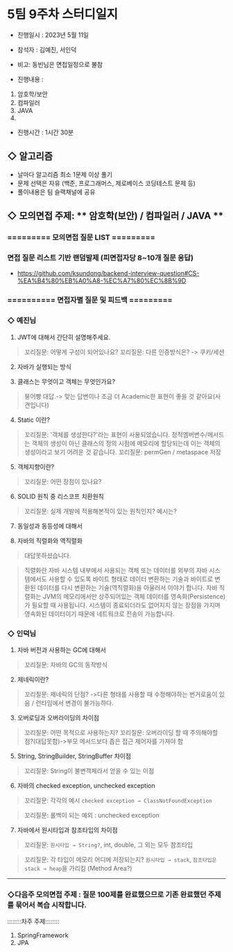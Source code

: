 # 5팀 9주차 스터디일지

* 진행일시 : 2023년 5월 11일
* 참석자 : 김예진, 서인덕 
* 비고: 동빈님은 면접일정으로 불참

* 진행내용 :
1. 암호학/보안
2. 컴파일러
3. JAVA
4. 
* 진행시간 : 1시간 30분

## ◇ 알고리즘

- 날마다 알고리즘 최소 1문제 이상 풀기
- 문제 선택은 자유 (백준, 프로그래머스, 제로베이스 코딩테스트 문제 등)
- 풀이내용은 팀 슬랙채널에 공유

## ◇ 모의면접 주제: ** 암호학(보안) / 컴파일러 / JAVA **

### ========= 모의면접 질문 LIST =========

### 면접 질문 리스트 기반 랜덤발제 (피면접자당 8~10개 질문 응답)

* https://github.com/ksundong/backend-interview-question#CS-%EA%B4%80%EB%A0%A8-%EC%A7%80%EC%8B%9D

### ========== 면접자별 질문 및 피드백 =========

### ◇ 예진님
1. JWT에 대해서 간단히 설명해주세요.
>꼬리질문: 어떻게 구성이 되어있나요?
>꼬리질문: 다른 인증방식은? -> 쿠키/세션

2. 자바가 실행되는 방식

3. 클래스는 무엇이고 객체는 무엇인가요?
> 붕어빵 대답.-> 맞는 답변이나 조금 더 Academic한 표현이 좋을 것 같아요(사견입니다)

4. Static 이란?
>꼬리질문: '객체를 생성한다?'라는 표현이 사용되었습니다. 정적멤버변수/메서드는 객체의 생성이 아닌 클래스의 정의 시점에 메모리에 할당되는데 이는 객체의 생성이라고 보기 어려운 것 같습니다.
>꼬리질문: permGen /  metaspace 저장

5. 객체지향이란?
>꼬리질문: 어떤 장점이 있나요?

6. SOLID 원칙 중 리스코프 치환원칙
>꼬리질문: 실제 개발에 적용해본적이 있는 원칙인지? 예시는?

7. 동일성과 동등성에 대해서

8. 자바의 직렬화와 역직렬화
> 대답못하셨습니다.

> 직렬화란 자바 시스템 내부에서 사용되는 객체 또는 데이터를 외부의 자바 시스템에서도 사용할 수 있도록 바이트 형태로 데이터 변환하는 기술과 바이트로 변환된 데이터를 다시 변환하는 기술(역직렬화)을 아울러서 이야기 합니다.
  자바 직렬화는 JVM의 메모리에서만 상주되어있는 객체 데이터를 영속화(Persistence)가 필요할 때 사용됩니다. 시스템이 종료되더라도 없어지지 않는 장점을 가지며 영속화된 데이터이기 때문에 네트워크로 전송이 가능합니다.


### ◇ 인덕님
1. 자바 버전과 사용하는 GC에 대해서
> 꼬리질문: 자바의 GC의 동작방식

2. 제네릭이란?
> 꼬리질문: 제네릭의 단점? 
> ->다른 형태를 사용할 때 수정해야하는 번거로움이 있음
/ 런타임에서 변경이 불가능하다.

3. 오버로딩과 오버라이딩의 차이점

>꼬리질문: 어떤 목적으로 사용하는지?
>꼬리질문: 오버라이딩 할 때 주의해야할 점?(대답못함)->부모 메서드보다 좁은 접근 제어자를 가져야 함


5. String, StringBuilder, StringBuffer 차이점

>꼬리질문: String이 불변객체라서 얻을 수 있는 이점

6. 자바의 checked exception, unchecked exception

>꼬리질문: 각각의 예시 `checked exception → ClassNotFoundException`

>꼬리질문: 롤백이 되는 예외 : unchecked exception

7. 자바에서 원시타입과 참조타입의 차이점

> 꼬리질문: `원시타입 → String?`, int, double, 그 외는 모두 참조타입

> 꼬리질문: 각 타입이 메모리 어디에 저장되는지? `원시타입 → stack`, `참조타입은 stack → heap`을 가리킴 (Method Area?)



------------------
### ◇다음주 모의면접 주제 : 질문 100제를 완료했으므로 기존 완료했던 주제를 묶어서 복습 시작합니다.

::::::::차주 주제::::::::
1. SpringFramework
2. JPA